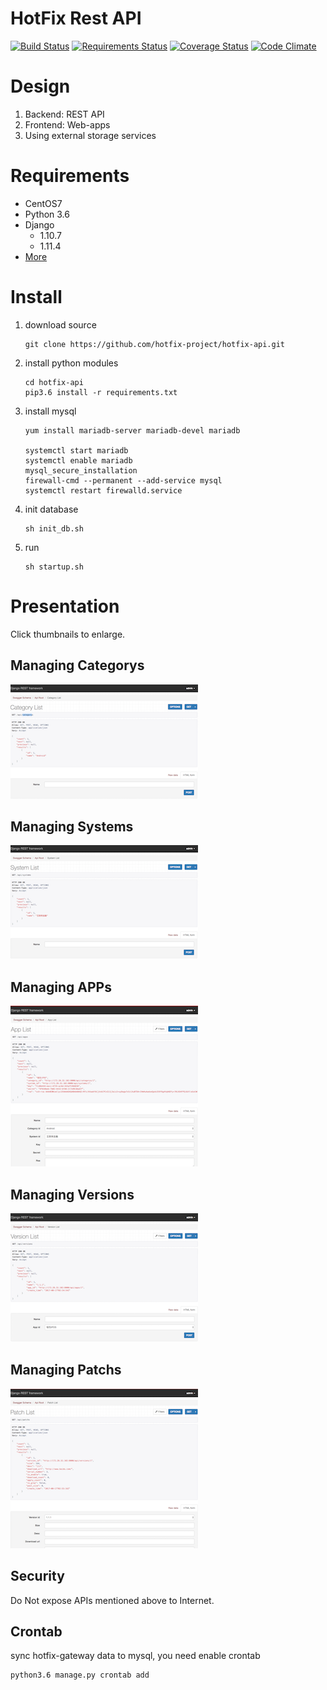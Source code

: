 # HotFix Rest API
[![Build Status](https://img.shields.io/travis/hotfix-project/hotfix-api.svg?branch=master)]( https://travis-ci.org/hotfix-project/hotfix-api) [![Requirements Status](https://requires.io/github/hotfix-project/hotfix-api/requirements.svg?branch=master)](https://requires.io/github/hotfix-project/hotfix-api/requirements/?branch=master) [![Coverage Status](https://coveralls.io/repos/github/hotfix-project/hotfix-api/badge.svg?branch=master)](https://coveralls.io/github/hotfix-project/hotfix-api?branch=master) [![Code Climate](https://codeclimate.com/github/hotfix-project/hotfix-api.png)](https://codeclimate.com/github/hotfix-project/hotfix-api)

# Design
1. Backend: REST API
2. Frontend: Web-apps
3. Using external storage services

# Requirements
* CentOS7
* Python 3.6
* Django 
  * 1.10.7
  * 1.11.4
* [More](requirements.txt?raw=true)

# Install
1. download source
    ```
    git clone https://github.com/hotfix-project/hotfix-api.git
    ```
2. install python modules
    ```
    cd hotfix-api
    pip3.6 install -r requirements.txt
    ```
3. install mysql
    ```
    yum install mariadb-server mariadb-devel mariadb

    systemctl start mariadb
    systemctl enable mariadb
    mysql_secure_installation
    firewall-cmd --permanent --add-service mysql
    systemctl restart firewalld.service
    ```
4. init database
    ```
    sh init_db.sh
    ```
5. run
    ```  
    sh startup.sh
    ```

# Presentation

Click thumbnails to enlarge.

## Managing Categorys
[![Listing Categorys](screenshots/category_thumbnail.png)](screenshots/category.png?raw=true)

## Managing Systems
[![Listing Systems](screenshots/system_thumbnail.png)](screenshots/system.png?raw=true)

## Managing APPs
[![Listing Apps](screenshots/app_thumbnail.png)](screenshots/app.png?raw=true)

## Managing Versions
[![Listing Versions](screenshots/version_thumbnail.png)](screenshots/version.png?raw=true)

## Managing Patchs
[![Listing Patchs](screenshots/patch_thumbnail.png)](screenshots/patch.png?raw=true)


## Security
Do Not expose APIs mentioned above to Internet.

## Crontab
sync hotfix-gateway data to mysql, you need enable crontab
```
python3.6 manage.py crontab add
```
